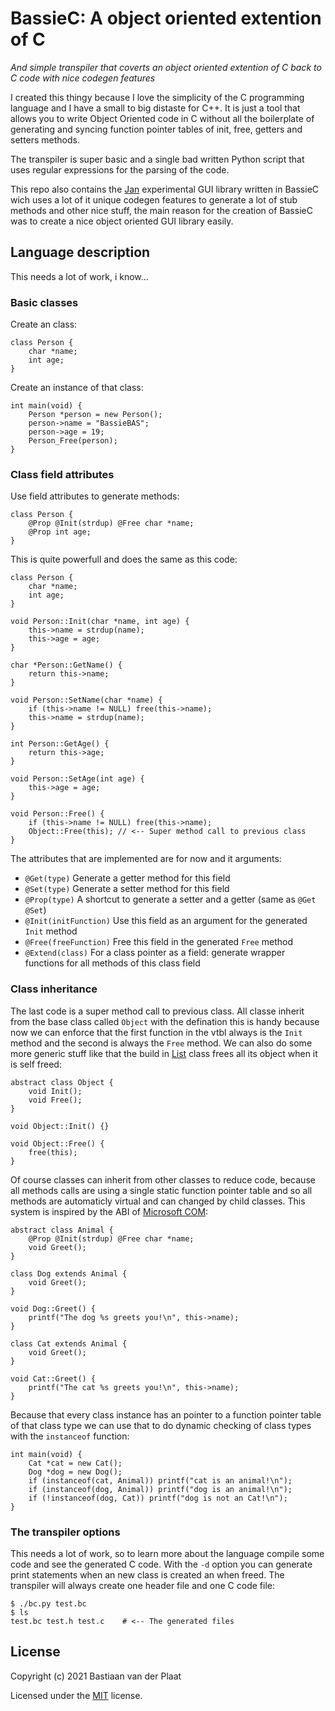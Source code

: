 # BassieC: A object oriented extention of C
*And simple transpiler that coverts an object oriented extention of C back to C code with nice codegen features*

I created this thingy because I love the simplicity of the C programming language and I have a small to big distaste for C++. It is just a tool that allows you to write Object Oriented code in C without all the boilerplate of generating and syncing function pointer tables of init, free, getters and setters methods.

The transpiler is super basic and a single bad written Python script that uses regular expressions for the parsing of the code.

This repo also contains the [Jan](jan/) experimental GUI library written in BassieC wich uses a lot of it unique codegen features to generate a lot of stub methods and other nice stuff, the main reason for the creation of BassieC was to create a nice object oriented GUI library easily.

## Language description
This needs a lot of work, i know...

### Basic classes
Create an class:
```
class Person {
    char *name;
    int age;
}
```

Create an instance of that class:
```
int main(void) {
    Person *person = new Person();
    person->name = "BassieBAS";
    person->age = 19;
    Person_Free(person);
}
```

### Class field attributes
Use field attributes to generate methods:
```
class Person {
    @Prop @Init(strdup) @Free char *name;
    @Prop int age;
}
```

This is quite powerfull and does the same as this code:
```
class Person {
    char *name;
    int age;
}

void Person::Init(char *name, int age) {
    this->name = strdup(name);
    this->age = age;
}

char *Person::GetName() {
    return this->name;
}

void Person::SetName(char *name) {
    if (this->name != NULL) free(this->name);
    this->name = strdup(name);
}

int Person::GetAge() {
    return this->age;
}

void Person::SetAge(int age) {
    this->age = age;
}

void Person::Free() {
    if (this->name != NULL) free(this->name);
    Object::Free(this); // <-- Super method call to previous class
}
```

The attributes that are implemented are for now and it arguments:
- `@Get(type)` Generate a getter method for this field
- `@Set(type)` Generate a setter method for this field
- `@Prop(type)` A shortcut to generate a setter and a getter (same as `@Get` `@Set`)
- `@Init(initFunction)` Use this field as an argument for the generated `Init` method
- `@Free(freeFunction)` Free this field in the generated `Free` method
- `@Extend(class)` For a class pointer as a field: generate wrapper functions for all methods of this class field

### Class inheritance
The last code is a super method call to previous class. All classe inherit from the base class called `Object` with the defination this is handy because now we can enforce that the first function in the vtbl always is the `Init` method and the second is always the `Free` method. We can also do some more generic stuff like that the build in [List](std/list.bc) class frees all its object when it is self freed:
```
abstract class Object {
    void Init();
    void Free();
}

void Object::Init() {}

void Object::Free() {
    free(this);
}
```

Of course classes can inherit from other classes to reduce code, because all methods calls are using a single static function pointer table and so all methods are automaticly virtual and can changed by child classes. This system is inspired by the ABI of [Microsoft COM](https://en.wikipedia.org/wiki/Component_Object_Model):
```
abstract class Animal {
    @Prop @Init(strdup) @Free char *name;
    void Greet();
}

class Dog extends Animal {
    void Greet();
}

void Dog::Greet() {
    printf("The dog %s greets you!\n", this->name);
}

class Cat extends Animal {
    void Greet();
}

void Cat::Greet() {
    printf("The cat %s greets you!\n", this->name);
}
```

Because that every class instance has an pointer to a function pointer table of that class type we can use that to do dynamic checking of class types with the `instanceof` function:
```
int main(void) {
    Cat *cat = new Cat();
    Dog *dog = new Dog();
    if (instanceof(cat, Animal)) printf("cat is an animal!\n");
    if (instanceof(dog, Animal)) printf("dog is an animal!\n");
    if (!instanceof(dog, Cat)) printf("dog is not an Cat!\n");
}
```

### The transpiler options
This needs a lot of work, so to learn more about the language compile some code and see the generated C code. With the `-d` option you can generate print statements when an new class is created an when freed. The transpiler will always create one header file and one C code file:
```
$ ./bc.py test.bc
$ ls
test.bc test.h test.c    # <-- The generated files
```

## License
Copyright (c) 2021 Bastiaan van der Plaat

Licensed under the [MIT](LICENSE) license.
